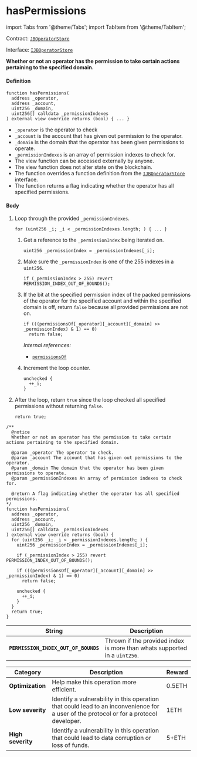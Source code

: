 # hasPermissions

import Tabs from '@theme/Tabs';
import TabItem from '@theme/TabItem';

Contract: [`JBOperatorStore`](/docs/dev/v3/api/contracts/jboperatorstore/README.md)​‌

Interface: [`IJBOperatorStore`](/docs/dev/v3/api/interfaces/ijboperatorstore.md)

<Tabs>
<TabItem value="Step by step" label="Step by step">

**Whether or not an operator has the permission to take certain actions pertaining to the specified domain.**

#### Definition

```
function hasPermissions(
  address _operator,
  address _account,
  uint256 _domain,
  uint256[] calldata _permissionIndexes
) external view override returns (bool) { ... }
```

* `_operator` is the operator to check
* `_account` is the account that has given out permission to the operator.
* `_domain` is the domain that the operator has been given permissions to operate.
* `_permissionIndexes` is an array of permission indexes to check for.
* The view function can be accessed externally by anyone.
* The view function does not alter state on the blockchain.
* The function overrides a function definition from the [`IJBOperatorStore`](/docs/dev/v3/api/interfaces/ijboperatorstore.md) interface.
* The function returns a flag indicating whether the operator has all specified permissions.

#### Body

1.  Loop through the provided `_permissionIndexes`.

    ```
    for (uint256 _i; _i < _permissionIndexes.length; ) { ... }
    ```

    1.  Get a reference to the `_permissionIndex` being iterated on.

        ```
        uint256 _permissionIndex = _permissionIndexes[_i];
        ```
    2.  Make sure the `_permissionIndex` is one of the 255 indexes in a `uint256`.

        ```
        if (_permissionIndex > 255) revert PERMISSION_INDEX_OUT_OF_BOUNDS();
        ```
    3.  If the bit at the specified permission index of the packed permissions of the operator for the specified account and within the specified domain is off, return `false` because all provided permissions are not on.

        ```
        if (((permissionsOf[_operator][_account][_domain] >> _permissionIndex) & 1) == 0)
          return false;
        ```

        _Internal references:_

        * [`permissionsOf`](/docs/dev/v3/api/contracts/jboperatorstore/properties/permissionsof.md)

    4.  Increment the loop counter.

        ```
        unchecked {
          ++_i;
        }
        ```

2.  After the loop, return `true` since the loop checked all specified permissions without returning `false`.

    ```
    return true;
    ```

</TabItem>

<TabItem value="Code" label="Code">

```
/**
  @notice
  Whether or not an operator has the permission to take certain actions pertaining to the specified domain.

  @param _operator The operator to check.
  @param _account The account that has given out permissions to the operator.
  @param _domain The domain that the operator has been given permissions to operate.
  @param _permissionIndexes An array of permission indexes to check for.

  @return A flag indicating whether the operator has all specified permissions.
*/
function hasPermissions(
  address _operator,
  address _account,
  uint256 _domain,
  uint256[] calldata _permissionIndexes
) external view override returns (bool) {
  for (uint256 _i; _i < _permissionIndexes.length; ) {
    uint256 _permissionIndex = _permissionIndexes[_i];

    if (_permissionIndex > 255) revert PERMISSION_INDEX_OUT_OF_BOUNDS();

    if (((permissionsOf[_operator][_account][_domain] >> _permissionIndex) & 1) == 0)
      return false;

    unchecked {
      ++_i;
    }
  }
  return true;
}
```

</TabItem>

<TabItem value="Errors" label="Errors">

| String                               | Description                                                               |
| ------------------------------------ | ------------------------------------------------------------------------- |
| **`PERMISSION_INDEX_OUT_OF_BOUNDS`** | Thrown if the provided index is more than whats supported in a `uint256`. |

</TabItem>

<TabItem value="Bug bounty" label="Bug bounty">

| Category          | Description                                                                                                                            | Reward |
| ----------------- | -------------------------------------------------------------------------------------------------------------------------------------- | ------ |
| **Optimization**  | Help make this operation more efficient.                                                                                               | 0.5ETH |
| **Low severity**  | Identify a vulnerability in this operation that could lead to an inconvenience for a user of the protocol or for a protocol developer. | 1ETH   |
| **High severity** | Identify a vulnerability in this operation that could lead to data corruption or loss of funds.                                        | 5+ETH  |

</TabItem>
</Tabs>
